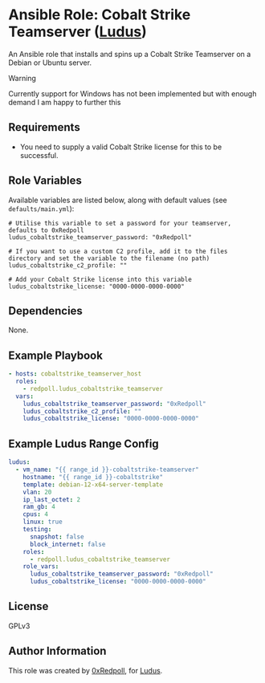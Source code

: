 # Ansible Role: Cobalt Strike Teamserver ([Ludus](https://ludus.cloud))

An Ansible role that installs and spins up a Cobalt Strike Teamserver on a Debian or Ubuntu server.

> [!WARNING]
> Currently support for Windows has not been implemented but with enough demand I am happy to further this

## Requirements
- You need to supply a valid Cobalt Strike license for this to be successful.

## Role Variables

Available variables are listed below, along with default values (see `defaults/main.yml`):

    # Utilise this variable to set a password for your teamserver, defaults to 0xRedpoll
    ludus_cobaltstrike_teamserver_password: "0xRedpoll"

    # If you want to use a custom C2 profile, add it to the files directory and set the variable to the filename (no path)
    ludus_cobaltstrike_c2_profile: ""

    # Add your Cobalt Strike license into this variable
    ludus_cobaltstrike_license: "0000-0000-0000-0000"

## Dependencies

None.

## Example Playbook

```yaml
- hosts: cobaltstrike_teamserver_host
  roles:
    - redpoll.ludus_cobaltstrike_teamserver
  vars:
    ludus_cobaltstrike_teamserver_password: "0xRedpoll"
    ludus_cobaltstrike_c2_profile: ""
    ludus_cobaltstrike_license: "0000-0000-0000-0000"
```

## Example Ludus Range Config

```yaml
ludus:
  - vm_name: "{{ range_id }}-cobaltstrike-teamserver"
    hostname: "{{ range_id }}-cobaltstrike"
    template: debian-12-x64-server-template
    vlan: 20
    ip_last_octet: 2
    ram_gb: 4
    cpus: 4
    linux: true
    testing:
      snapshot: false
      block_internet: false
    roles:
      - redpoll.ludus_cobaltstrike_teamserver
    role_vars:
      ludus_cobaltstrike_teamserver_password: "0xRedpoll"
      ludus_cobaltstrike_license: "0000-0000-0000-0000"
```

## License

[//]: # (If you change the License type, be sure to change the actual LICENSE file as well)
GPLv3

## Author Information

This role was created by [0xRedpoll](https://github.com/0xRedpoll), for [Ludus](https://ludus.cloud/).
